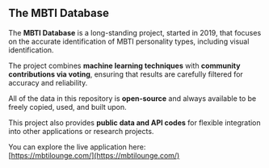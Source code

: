 
## The MBTI Database

The **MBTI Database** is a long-standing project, started in 2019, that focuses on the accurate identification of MBTI personality types, including visual identification.  

The project combines **machine learning techniques** with **community contributions via voting**, ensuring that results are carefully filtered for accuracy and reliability.  

All of the data in this repository is **open-source** and always available to be freely copied, used, and built upon.  

This project also provides **public data and API codes** for flexible integration into other applications or research projects.  

You can explore the live application here:  
[https://mbtilounge.com/](https://mbtilounge.com/)
